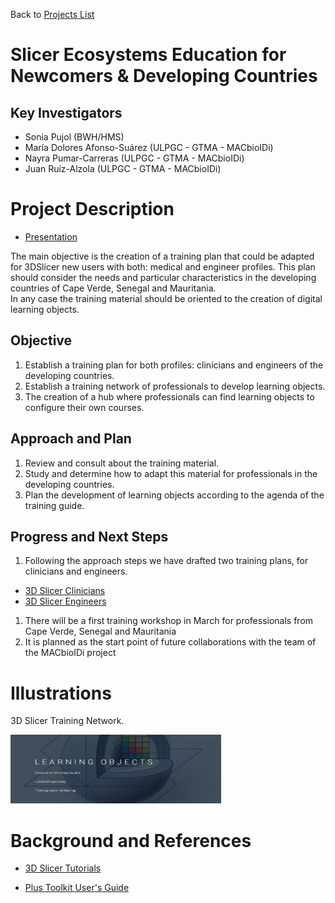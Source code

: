 Back to [Projects List](../../README.md#ProjectsList)

# Slicer Ecosystems Education for Newcomers & Developing Countries
## Key Investigators

- Sonia Pujol (BWH/HMS)
- María Dolores Afonso-Suárez (ULPGC - GTMA - MACbioIDi)
- Nayra Pumar-Carreras (ULPGC - GTMA - MACbioIDi)
- Juan Ruiz-Alzola (ULPGC - GTMA - MACbioIDi)

# Project Description

- [Presentation](https://medtec4susdev.github.io/3DSlicerTrainingNetwork/projectdemo)

The main objective is the creation of a training plan that could be adapted for 3DSlicer new users with both: medical and engineer profiles. This plan should consider the needs and particular characteristics in the developing countries of Cape Verde, Senegal and Mauritania.  
In any case the training material should be oriented to the creation of digital learning objects. 

## Objective

1. Establish a training plan for both profiles: clinicians and engineers of the developing countries.
1. Establish a training network of professionals to develop learning objects.
1. The creation of a hub where professionals can find learning objects to configure their own courses.

## Approach and Plan

1. Review and consult about the training material.
1. Study and determine how to adapt this material for professionals in the developing countries.
1. Plan the development of learning objects according to the agenda of the training guide.

## Progress and Next Steps

1. Following the approach steps we have drafted two training plans, for clinicians and engineers.
+ [3D Slicer Clinicians](https://github.com/NA-MIC/ProjectWeek/blob/master/PW27_2018_Boston/Projects/SlicerTraining/TrainingPlan_3DSlicer%2BPlus_en_v1_U.pdf)
+ [3D Slicer Engineers](https://github.com/NA-MIC/ProjectWeek/blob/master/PW27_2018_Boston/Projects/SlicerTraining/TrainingPlan_ImagingTechnologies_en_v1_T.pdf)
1. There will be a first training workshop in March for professionals from Cape Verde, Senegal and Mauritania
1. It is planned as the start point of future collaborations with the team of the MACbioIDi project 

# Illustrations

<!--Add pictures and links to videos that demonstrate what has been accomplished.-->
3D Slicer Training Network.

<img src="https://raw.githubusercontent.com/medtec4susdev/SlicerEcosystem/master/3DslicerTrainingNetwork_1.jpg" width="337" height="110">

# Background and References

<!--Use this space for information that may help people better understand your project, like links to papers, source code, or data.-->

+ [3D Slicer Tutorials](https://www.slicer.org/wiki/Documentation/4.8/Training)

+ [Plus Toolkit User's Guide](https://plustoolkit.github.io/usersguide)
